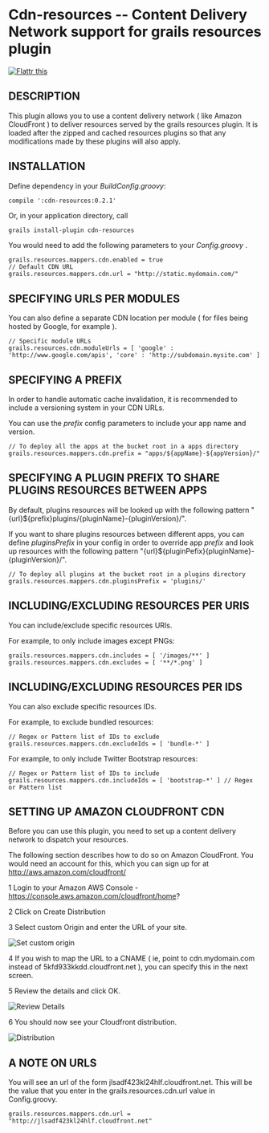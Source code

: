 Cdn-resources -- Content Delivery Network support for grails resources plugin
=============================================================================

<a href="http://flattr.com/thing/304127/CND-Resources-plugin-for-grails" target="_blank"><img src="http://api.flattr.com/button/flattr-badge-large.png" alt="Flattr this" title="Flattr this" border="0" /></a>

## DESCRIPTION

This plugin allows you to use a content delivery network ( like Amazon CloudFront ) to deliver resources served by the grails resources plugin. It is loaded after the zipped and cached resources plugins so that any modifications made by these plugins will also apply.

## INSTALLATION

Define dependency in your _BuildConfig.groovy_:

```
compile ':cdn-resources:0.2.1'
```

Or, in your application directory, call

```bash
grails install-plugin cdn-resources
```

You would need to add the following parameters to your _Config.groovy_ .

```
grails.resources.mappers.cdn.enabled = true
// Default CDN URL
grails.resources.mappers.cdn.url = "http://static.mydomain.com/"
```

## SPECIFYING URLS PER MODULES

You can also define a separate CDN location per module ( for files being hosted by Google, for example ).

```
// Specific module URLs
grails.resources.cdn.moduleUrls = [ 'google' : 'http://www.google.com/apis', 'core' : 'http://subdomain.mysite.com' ]
```

## SPECIFYING A PREFIX

In order to handle automatic cache invalidation, it is recommended to include a versioning system in your CDN URLs.

You can use the _prefix_ config parameters to include your app name and version.

```
// To deploy all the apps at the bucket root in a apps directory
grails.resources.mappers.cdn.prefix = "apps/${appName}-${appVersion}/"
```


## SPECIFYING A PLUGIN PREFIX TO SHARE PLUGINS RESOURCES BETWEEN APPS

By default, plugins resources will be looked up with the following pattern "{url}${prefix}plugins/{pluginName}-{pluginVersion}/".

If you want to share plugins resources between different apps, you can define _pluginsPrefix_ in your config in order to override app _prefix_ and look up resources with the following pattern "{url}${pluginPefix}{pluginName}-{pluginVersion}/".

```
// To deploy all plugins at the bucket root in a plugins directory
grails.resources.mappers.cdn.pluginsPrefix = 'plugins/'
```

## INCLUDING/EXCLUDING RESOURCES PER URIS

You can include/exclude specific resources URIs.

For example, to only include images except PNGs:

```
grails.resources.mappers.cdn.includes = [ '/images/**' ]
grails.resources.mappers.cdn.excludes = [ '**/*.png' ]
```

## INCLUDING/EXCLUDING RESOURCES PER IDS

You can also exclude specific resources IDs.

For example, to exclude bundled resources:

```
// Regex or Pattern list of IDs to exclude
grails.resources.mappers.cdn.excludeIds = [ 'bundle-*' ]
```

For example, to only include Twitter Bootstrap resources:

```
// Regex or Pattern list of IDs to include
grails.resources.mappers.cdn.includeIds = [ 'bootstrap-*' ] // Regex or Pattern list
```
	
## SETTING UP AMAZON CLOUDFRONT CDN

Before you can use this plugin, you need to set up a content delivery network to dispatch your resources. 

The following section describes how to do so on Amazon CloudFront. You would need an account for this, which you can sign up for at http://aws.amazon.com/cloudfront/

1 Login to your Amazon AWS Console - https://console.aws.amazon.com/cloudfront/home?

2 Click on Create Distribution

3 Select custom Origin and enter the URL of your site. 

![Set custom origin](https://github.com/tomaslin/grails-cdn-resources/raw/master/docs/origin.png "specifying an origin")

4 If you wish to map the URL to a CNAME ( ie, point to cdn.mydomain.com instead of 5kfd933kkdd.cloudfront.net ), you can specify this in the next screen.

5 Review the details and click OK.

![Review Details](https://github.com/tomaslin/grails-cdn-resources/raw/master/docs/details.png "Review Details")

6 You should now see your Cloudfront distribution. 

![Distribution](https://github.com/tomaslin/grails-cdn-resources/raw/master/docs/dist.png "Distribution details")

## A NOTE ON URLS

You will see an url of the form jlsadf423kl24hlf.cloudfront.net. This will be the value that you enter in the grails.resources.cdn.url value in Config.groovy.

```
grails.resources.mappers.cdn.url = "http://jlsadf423kl24hlf.cloudfront.net"
```